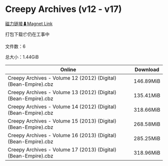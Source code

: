 # Creepy Archives (v12 - v17)

[磁力链接⬇Magnet Link](magnet:?xt=urn:btih:27c35f1abe9edbe3ebfd31023964b71031e8b57f&dn=Creepy%20Archives%20%28v12%20-%20v17%29)

打包下载📦仍在工事中

文件数：6

总大小：1.44GiB

Online | Download
--- | ---
Creepy Archives - Volume 12 (2012) (Digital) (Bean-Empire).cbz | 146.89MiB
Creepy Archives - Volume 13 (2012) (Digital) (Bean-Empire).cbz | 135.41MiB
Creepy Archives - Volume 14 (2012) (Digital) (Bean-Empire).cbz | 318.66MiB
Creepy Archives - Volume 15 (2013) (Digital) (Bean-Empire).cbz | 268.58MiB
Creepy Archives - Volume 16 (2013) (Digital) (Bean-Empire).cbz | 285.25MiB
Creepy Archives - Volume 17 (2013) (Digital) (Bean-Empire).cbz | 318.96MiB